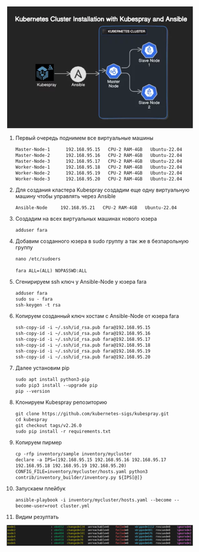 ![Ansible-Kubespray-Install](images/Kubespray-Ansible-Install.png)

1) Первый очередь поднимем все виртуальные машины
   ```
   Master-Node-1	  192.168.95.15   CPU-2 RAM-4GB   Ubuntu-22.04
   Master-Node-2	  192.168.95.16   CPU-2 RAM-4GB   Ubuntu-22.04
   Master-Node-3	  192.168.95.17   CPU-2 RAM-4GB   Ubuntu-22.04
   Worker-Node-1	  192.168.95.18   CPU-2 RAM-4GB   Ubuntu-22.04
   Worker-Node-2	  192.168.95.19   CPU-2 RAM-4GB   Ubuntu-22.04
   Worker-Node-3	  192.168.95.20   CPU-2 RAM-4GB   Ubuntu-22.04
   ```

2) Для создания кластера Kubespray создадим еще одну виртуальную машину чтобы управлять через Ansible
   ```
   Ansible-Node     192.168.95.21   CPU-2 RAM-4GB   Ubuntu-22.04
   ```
3) Создадим на всех виртуальных машинах нового юзера
   ```
   adduser fara
   ```
4) Добавим созданного юзера в sudo группу а так же в безпарольную группу  
    ```
   nano /etc/sudoers

   fara ALL=(ALL) NOPASSWD:ALL
   ```
5) Сгенирируем ssh ключ у Ansible-Node у юзера fara
   ```
   adduser fara
   sudo su - fara
   ssh-keygen -t rsa
   ```
6) Копируем созданный ключ хостам c Ansible-Node от юзера fara
   ```
   ssh-copy-id -i ~/.ssh/id_rsa.pub fara@192.168.95.15
   ssh-copy-id -i ~/.ssh/id_rsa.pub fara@192.168.95.16
   ssh-copy-id -i ~/.ssh/id_rsa.pub fara@192.168.95.17
   ssh-copy-id -i ~/.ssh/id_rsa.pub fara@192.168.95.18
   ssh-copy-id -i ~/.ssh/id_rsa.pub fara@192.168.95.19
   ssh-copy-id -i ~/.ssh/id_rsa.pub fara@192.168.95.20
   ```
7) Далее установим pip
    ```
   sudo apt install python3-pip
   sudo pip3 install --upgrade pip
   pip --version
   ```
8) Клонируем Kubespray репозиторию
   ```
   git clone https://github.com/kubernetes-sigs/kubespray.git
   cd kubespray
   git checkout tags/v2.26.0
   sudo pip install -r requirements.txt
   ```
9) Копируем пирмер
   ```
   cp -rfp inventory/sample inventory/mycluster
   declare -a IPS=(192.168.95.15 192.168.95.16 192.168.95.17 192.168.95.18 192.168.95.19 192.168.95.20)
   CONFIG_FILE=inventory/mycluster/hosts.yaml python3 contrib/inventory_builder/inventory.py ${IPS[@]}
   ```
10) Запускаем плейбук
    ```
    ansible-playbook -i inventory/mycluster/hosts.yaml --become --become-user=root cluster.yml
    ```
11) Видим резултать
    
![Ansible-Playbook-Result](images/Ansible-Playbook.png)

